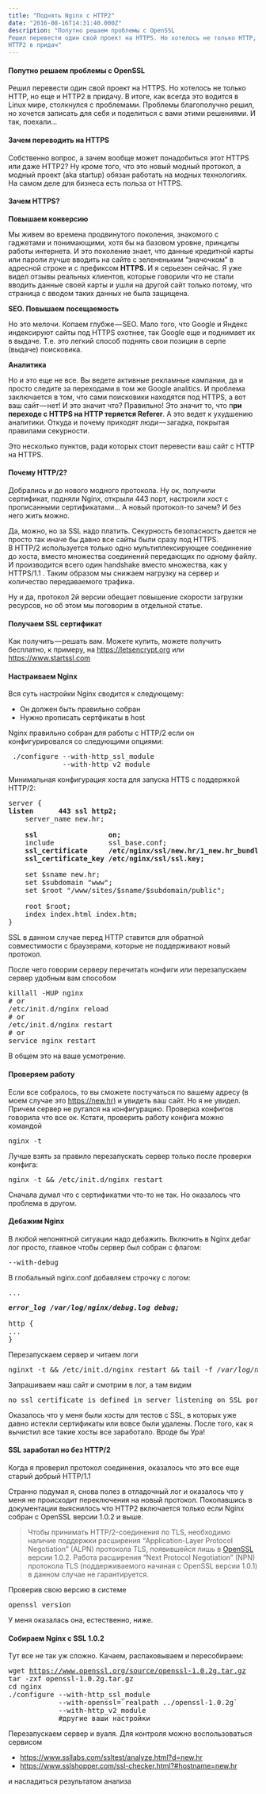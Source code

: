 ```yaml
---
title: "Поднять Nginx с HTTP2"
date: "2016-08-16T14:31:40.000Z"
description: "Попутно решаем проблемы с OpenSSL
Решил перевести один свой проект на HTTPS. Но хотелось не только HTTP, но еще и
HTTP2 в придач"
---
```


<h4>Попутно решаем проблемы с OpenSSL</h4>
<p>Решил перевести один свой проект на HTTPS. Но хотелось не только HTTP, но еще и HTTP2 в придачу. В итоге, как всегда это водится в Linux мире, столкнулся с проблемами. Проблемы благополучно решил, но хочется записать для себя и поделиться с вами этими решениями. И так, поехали…</p>
<h4>Зачем переводить на HTTPS</h4>
<p>Собственно вопрос, а зачем вообще может понадобиться этот HTTPS или даже HTTP2? Ну кроме того, что это новый модный протокол, а модный проект (aka startup) обязан работать на модных технологиях. На самом деле для бизнеса есть польза от HTTPS.</p>
<h4>Зачем HTTPS?</h4>
<p><strong>Повышаем конверсию</strong></p>
<p>Мы живем во времена продвинутого поколения, знакомого с гаджетами и понимающими, хотя бы на базовом уровне, принципы работы интернета. И это поколение знает, что данные кредитной карты или пароли лучше вводить на сайте с зелененьким “значочком” в адресной строке и с префиксом <strong>HTTPS. </strong>И я серьезен сейчас. Я уже видел отзывы реальных клиентов, которые говорили что не стали вводить данные своей карты и ушли на другой сайт только потому, что страница с вводом таких данных не была защищена.</p>
<p><strong>SEO. Повышаем посещаемость</strong></p>
<p>Но это мелочи. Копаем глубже — SEO. Мало того, что Google и Яндекс индексируют сайты под HTTPS охотнее, так Google еще и поднимает их в выдаче. Т.е. это легкий способ поднять свои позиции в серпе (выдаче) поисковика.</p>
<p><strong>Аналитика</strong></p>
<p>Но и это еще не все. Вы ведете активные рекламные кампании, да и просто следите за переходами в том же Google analitics. И проблема заключается в том, что сами поисковики находятся под HTTPS, а вот ваш сайт — нет! И это значит что? Правильно! Это значит то, что п<strong>ри переходе с HTTPS на HTTP теряется Referer</strong>. А это ведет к ухудшению аналитики. Откуда и почему приходят люди — загадка, покрытая правилами секурности.</p>
<p>Это несколько пунктов, ради которых стоит перевести ваш сайт с HTTP на HTTPS.</p>
<h4>Почему HTTP/2?</h4>
<p>Добрались и до нового модного протокола. Ну ок, получили сертификат, подняли Nginx, открыли 443 порт, настроили хост с прописанными сертификатами… А новый протокол-то зачем? И без него жить можно.</p>
<p>Да, можно, но за SSL надо платить. Секурность безопасность дается не просто так иначе бы давно все сайты были сразу под HTTPS. <br />В HTTP/2 используется только одно мультиплексирующее соединение до хоста, вместо множества соединений передающих по одному файлу. И производится всего один handshake вместо множества, как у HTTPS/1.1 . Таким образом мы снижаем нагрузку на сервер и количество передаваемого трафика.</p>
<p>Ну и да, протокол 2й версии обещает повышение скорости загрузки ресурсов, но об этом мы поговорим в отдельной статье.</p>
<h4>Получаем SSL сертификат</h4>
<p>Как получить — решать вам. Можете купить, можете получить бесплатно, к примеру, на <a href="https://letsencrypt.org/" target="_blank" rel="noopener noreferrer">https://letsencrypt.org</a> или <a href="https://www.startssl.com/" target="_blank" rel="noopener noreferrer">https://www.startssl.com</a></p>
<h4>Настраиваем Nginx</h4>
<p>Вся суть настройки Nginx сводится к следующему:</p>
<ul>
<li>Он должен быть правильно собран</li>
<li>Нужно прописать сертфикаты в host</li>
</ul>
<p>Nginx правильно собран для работы с HTTP/2 если он конфигурировался со следующими опциями:</p>
<pre> ./configure --with-http_ssl_module <br>             --with-http_v2_module</pre>
<p>Минимальная конфигурация хоста для запуска HTTS с поддержкой HTTP/2:</p>
<pre>server {<br><strong>listen      443 ssl http2;</strong><br>    server_name new.hr;<br><br><strong>    ssl                 on;</strong><br>    include             ssl_base.conf;<br><strong>    ssl_certificate     /etc/nginx/ssl/new.hr/1_new.hr_bundle.crt;<br>    ssl_certificate_key /etc/nginx/ssl/ssl.key;<br><br></strong>    set $sname new.hr;<br>    set $subdomain "www";<br>    set $root "/www/sites/$sname/$subdomain/public";<br><br>    root $root;<br>    index index.html index.htm;<br>}</pre>
<p>SSL в данном случае перед HTTP ставится для обратной совместимости с браузерами, которые не поддерживают новый протокол.</p>
<p>После чего говорим серверу перечитать конфиги или перезапускаем сервер удобным вам способом</p>
<pre>killall -HUP nginx<br># or<br>/etc/init.d/nginx reload<br># or<br>/etc/init.d/nginx restart<br># or <br>service nginx restart</pre>
<p>В общем это на ваше усмотрение.</p>
<h4>Проверяем работу</h4>
<p>Если все собралось, то вы сможете постучаться по вашему адресу (в моем случае это <a href="https://new.hr%29" target="_blank" rel="noopener noreferrer">https://new.hr)</a> и увидеть ваш сайт. Но я не увидел. Причем сервер не ругался на конфигурацию. Проверка конфигов говорила что все ок. Кстати, проверить работу конфига можно командой</p>
<pre>nginx -t</pre>
<p>Лучше взять за правило перезапускать сервер только после проверки конфига:</p>
<pre>nginx -t &amp;&amp; /etc/init.d/nginx restart</pre>
<p>Сначала думал что с сертификатми что-то не так. Но оказалось что проблема в другом.</p>
<h4>Дебажим Nginx</h4>
<p>В любой непонятной ситуации надо дебажить. Включить в Nginx дебаг лог просто, главное чтобы сервер был собран с флагом:</p>
<pre>--with-debug</pre>
<p>В глобальный nginx.conf добавляем строчку с логом:</p>
<pre>...</pre>
<pre><strong><em>error_log /var/log/nginx/debug.log debug;</em></strong><em><br><br></em>http {<br>...<br>}</pre>
<p>Перезапускаем сервер и читаем логи</p>
<pre>nginxt -t &amp;&amp; /etc/init.d/nginx restart &amp;&amp; tail -f <em>/var/log/nginx/debug.log</em></pre>
<p>Запрашиваем наш сайт и смотрим в лог, а там видим</p>
<pre>no ssl_certificate is defined in server listening on SSL port while SSL handshaking</pre>
<p>Оказалось что у меня были хосты для тестов с SSL, в которых уже давно истекли сертификаты или вовсе были удалены. После того, как я вычистил все такие хосты все заработало. Вроде бы Ура!</p>
<h4>SSL заработал но без HTTP/2</h4>
<p>Когда я проверил протокол соединения, оказалось что это все еще старый добрый HTTP/1.1</p>
<p>Странно подумал я, снова полез в отладочный лог и оказалось что у меня не происходит переключения на новый протокол. Покопавшись в документации выяснилось что HTTP2 включается только если Nginx собран с OpenSSL версии 1.0.2 и выше.</p>
<blockquote><p>Чтобы принимать HTTP/2-соединения по TLS, необходимо наличие поддержки расширения “Application-Layer Protocol Negotiation” (ALPN) протокола TLS, появившейся лишь в <a href="http://www.openssl.org/" target="_blank" rel="noopener noreferrer">OpenSSL</a> версии 1.0.2. Работа расширения “Next Protocol Negotiation” (NPN) протокола TLS (поддерживаемого начиная с OpenSSL версии 1.0.1) в данном случае не гарантируется.</p></blockquote>
<p>Проверив свою версию в системе</p>
<pre>openssl version</pre>
<p>У меня оказалась она, естественно, ниже.</p>
<h4>Собираем Nginx с SSL 1.0.2</h4>
<p>Тут все не так уж сложно. Качаем, распаковываем и пересобираем:</p>
<pre>wget <a href="https://www.openssl.org/source/openssl-1.0.2g.tar.gz" target="_blank" rel="noopener noreferrer">https://www.openssl.org/source/openssl-1.0.2g.tar.gz</a><br>tar -zxf openssl-1.0.2g.tar.gz<br>cd nginx<br>./configure --with-http_ssl_module <br>            --with-openssl=`realpath ../openssl-1.0.2g` <br>            --with-http_v2_module <br>            #другие ваши настройки </pre>
<p>Перезапускаем сервер и вуаля. Для контроля можно воспользоваться сервисом</p>
<ul>
<li><a href="https://www.ssllabs.com/ssltest/analyze.html?d=new.hr" target="_blank" rel="noopener noreferrer">https://www.ssllabs.com/ssltest/analyze.html?d=new.hr</a></li>
<li><a href="https://www.sslshopper.com/ssl-checker.html?#hostname=new.hr" target="_blank" rel="noopener noreferrer">https://www.sslshopper.com/ssl-checker.html?#hostname=new.hr</a></li>
</ul>
<p>и насладиться результатом анализа</p>



